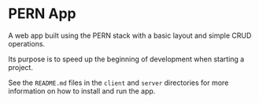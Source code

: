 # PERN App

A web app built using the PERN stack with a basic layout and simple CRUD operations.

Its purpose is to speed up the beginning of development when starting a project.

See the `README.md` files in the `client` and `server` directories for more information on how to install and run the app.
